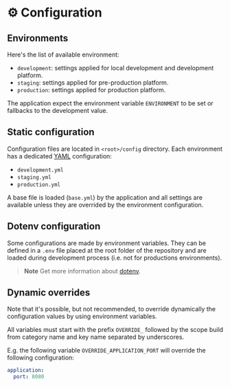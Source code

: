 # ⚙️ Configuration

## Environments

Here's the list of available environment:

- `development`: settings applied for local development and development
                 platform.
- `staging`: settings applied for pre-production platform.
- `production`: settings applied for production platform.

The application expect the environment variable `ENVIRONMENT` to be set or
fallbacks to the development value.

## Static configuration

Configuration files are located in `<root>/config` directory. Each environment
has a dedicated [YAML][0] configuration:

- `development.yml`
- `staging.yml`
- `production.yml`

A base file is loaded (`base.yml`) by the application and all settings are
available unless they are overrided by the environment configuration.

## Dotenv configuration

Some configurations are made by environment variables. They can be defined in a
`.env` file placed at the root folder of the repository and are loaded during
development process (i.e. not for productions environments).

> **Note**
> Get more information about [dotenv][1].

## Dynamic overrides

Note that it's possible, but not recommended, to override dynamically the
configuration values by using environment variables.

All variables must start with the prefix `OVERRIDE_` followed by the scope build
from category name and key name separated by underscores.

E.g. the following variable `OVERRIDE_APPLICATION_PORT` will override the
following configuration:

```yaml
application:
  port: 8080
```

[0]: https://yaml.org/spec
[1]: dotenv.md
